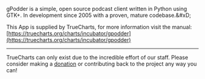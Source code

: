 gPodder is a simple, open source podcast client written in Python using GTK+. In development since 2005 with a proven, mature codebase.&amp;#xD;

This App is supplied by TrueCharts, for more information visit the manual: [https://truecharts.org/charts/incubator/gpodder](https://truecharts.org/charts/incubator/gpodder)

---

TrueCharts can only exist due to the incredible effort of our staff.
Please consider making a [donation](https://truecharts.org/sponsor) or contributing back to the project any way you can!
